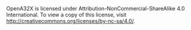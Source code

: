 OpenA32X is licensed under Attribution-NonCommercial-ShareAlike 4.0 International. To view a copy of this license, visit http://creativecommons.org/licenses/by-nc-sa/4.0/.
